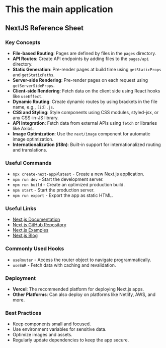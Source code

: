 # This the main application

## NextJS Reference Sheet

### Key Concepts

- **File-based Routing**: Pages are defined by files in the `pages` directory.
- **API Routes**: Create API endpoints by adding files to the `pages/api` directory.
- **Static Generation**: Pre-render pages at build time using `getStaticProps` and `getStaticPaths`.
- **Server-side Rendering**: Pre-render pages on each request using `getServerSideProps`.
- **Client-side Rendering**: Fetch data on the client side using React hooks like `useEffect`.
- **Dynamic Routing**: Create dynamic routes by using brackets in the file name, e.g., `[id].js`.
- **CSS and Styling**: Style components using CSS modules, styled-jsx, or any CSS-in-JS library.
- **API Integration**: Fetch data from external APIs using `fetch` or libraries like Axios.
- **Image Optimization**: Use the `next/image` component for automatic image optimization.
- **Internationalization (i18n)**: Built-in support for internationalized routing and translations.

### Useful Commands

- `npx create-next-app@latest` - Create a new Next.js application.
- `npm run dev` - Start the development server.
- `npm run build` - Create an optimized production build.
- `npm start` - Start the production server.
- `npm run export` - Export the app as static HTML.

### Useful Links

- [Next.js Documentation](https://nextjs.org/docs)
- [Next.js GitHub Repository](https://github.com/vercel/next.js)
- [Next.js Examples](https://github.com/vercel/next.js/tree/canary/examples)
- [Next.js Blog](https://nextjs.org/blog)

### Commonly Used Hooks

- `useRouter` - Access the router object to navigate programmatically.
- `useSWR` - Fetch data with caching and revalidation.

### Deployment

- **Vercel**: The recommended platform for deploying Next.js apps.
- **Other Platforms**: Can also deploy on platforms like Netlify, AWS, and more.

### Best Practices

- Keep components small and focused.
- Use environment variables for sensitive data.
- Optimize images and assets.
- Regularly update dependencies to keep the app secure.
